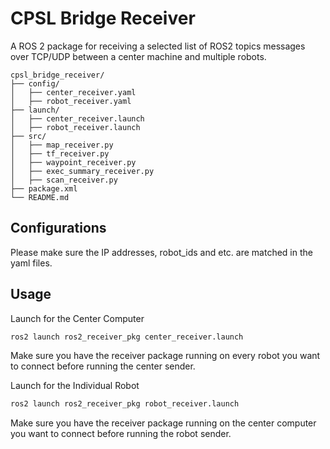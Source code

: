 # CPSL Bridge Receiver

A ROS 2 package for receiving a selected list of ROS2 topics messages over TCP/UDP between a center machine and multiple robots.

```text
cpsl_bridge_receiver/
├── config/
│   ├── center_receiver.yaml
│   ├── robot_receiver.yaml
├── launch/
│   ├── center_receiver.launch
│   ├── robot_receiver.launch
├── src/
│   ├── map_receiver.py
│   ├── tf_receiver.py
│   ├── waypoint_receiver.py
│   ├── exec_summary_receiver.py
│   ├── scan_receiver.py
├── package.xml
└── README.md
```

## Configurations
Please make sure the IP addresses, robot_ids and etc. are matched in the yaml files.

## Usage
Launch for the Center Computer
```bash
ros2 launch ros2_receiver_pkg center_receiver.launch
````
Make sure you have the receiver package running on every robot you want to connect before running the center sender.

Launch for the Individual Robot
```bash
ros2 launch ros2_receiver_pkg robot_receiver.launch
````
Make sure you have the receiver package running on the center computer you want to connect before running the robot sender.
